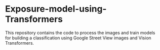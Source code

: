 # Exposure-model-using-Transformers
This repository contains the code to process the images and train models for building a classification using Google Street View images and Vision Transformers.
